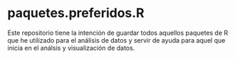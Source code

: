 # paquetes.preferidos.R
Este repositorio tiene la intención de guardar todos aquellos paquetes de R que he utilizado para el análisis de datos y servir de ayuda para aquel que inicia en el análsis y visualización de datos.
